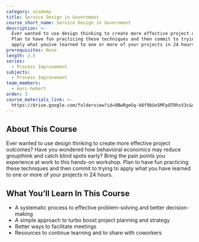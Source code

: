 ```yaml
---
category: academy
title: Service Design in Government
course_short_name: Service Design in Government
description: >-
  Ever wanted to use design thinking to create more effective project outcomes?
  Plan to have fun practicing these techniques and then commit to trying to
  apply what youíve learned to one or more of your projects in 24 hours.
prerequisites: None
length: 2.5
series:
  - Process Improvement
subjects:
  - Process Improvement
team_members:
  - marc-hebert
order: 3
course_materials_link: >-
  https://drive.google.com/folderview?id=0BwRgeGq-b8f9bUx5MFpOT0hsV3c&usp=sharing
---
```


## About This Course

Ever wanted to use design thinking to create more effective project outcomes? Have you wondered how behavioral economics may reduce groupthink and catch blind spots early? Bring the pain points you experience at work to this hands-on workshop. Plan to have fun practicing these techniques and then commit to trying to apply what you have learned to one or more of your projects in 24 hours.

## What You’ll Learn In This Course

* A systematic process to effective problem-solving and better decision-making
* A simple approach to turbo boost project planning and strategy
* Better ways to facilitate meetings
* Resources to continue learning and to share with coworkers